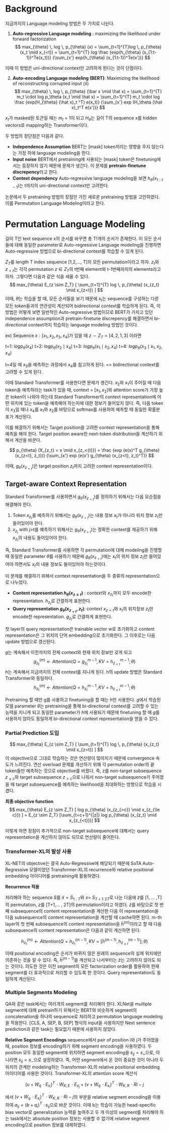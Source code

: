 ﻿# Background
지금까지의 Language modeling 방법은 두 가지로 나뉜다. 
1. **Auto-regressive Language modeling** : maximizing the likelihood under forward factorization 
$$
max_{\theta} \, log \, p_{\theta} (x) = \sum_{t=1}^{T}log \, p_{\theta}(x_t \mid x_{<t}) = \sum_{t=1}^{T} log \frac {exp(h_{\theta} (x_{1:t-1})^Te(x_t))} {\sum_{x'} exp(h_{\theta} (x_{1:t-1})^Te(x'))}
$$

이때 이 방법은 uni-directional context만 고려하게 된다는 것이 단점이다. 

2. **Auto-encoding Language modeling (BERT)**: Maximizing the likelihood of reconstructing corrupted input ($\hat x$)
$$
max_{\theta} \, log \, p_{\theta} (\bar x \mid \hat x) = \sum_{t=1}^{T} m_t \cdot log p_\theta (x_t \mid \hat x) = \sum_{t=1}^{T} m_t \cdot log \frac {exp(H_{\theta} (\hat x)_t ^T) e(x_t)} {\sum_{x'} exp (H_\theta (\hat x)_t^T e(x'))}
$$

$x_t$가 masked된 토큰일 때는 $m_t$ = 1이 되고 $H_\theta$는 길이 T의 sequence x를 hidden vectors로 mapping하는 Transformer이다. 

두 방법의 장단점은 다음과 같다. 

 - **Independence Assumption**
	 BERT는 [mask] token끼리는 영향을 주지 않는다는 가정 하에 language modeling을 한다. 
 - **Input noise**
	 BERT에서 pretraining에 사용되는 [mask] token은 finetuning에서는 등장하지 않기 때문에 문제가 생긴다. 이 문제를 **pretrain-finetune discrepency**라고 한다.
 - **Context dependency**
	 Auto-regressive language modeling을 보면 $h_{\theta} (x_{1:t-1})$는 t까지의 uni-directional context만 고려한다.


논문에서 두 pretraining 방법의 장점만 가진 새로운 pretraining 방법을 고안하였다. 이를 Permutation Language Modeling이라고 한다.

# Permutation Language Modeling

길이 T인 text sequence x의 순서를 바꾸면 총 T!개의 순서가 존재한다. 이 모든 순서들에 대해 동일한 parameter로 Auto-regressive Language modeling을 진행하면 Auto-regressive 방법으로 bi-directional context를 학습할 수 있게 된다. 

$Z_T$를 length T index sequence [1,2,..., T]의 모든 permutation이라고 하자. $z_t$와 $z_{<t}$는 각각 permutation $z \in Z_T$의 t번째 element와 t-1번째까지의 elements라고 하자. 그렇다면 다음과 같은 식을 세울 수 있다.
$$
max_{\theta} E_{z \sim Z_T} [ \sum_{t=1}^{T} log \, p_{\theta} (x_{z_t} \mid x_{z<t}) ]
$$
이때, $\theta$는 학습을 할 때, 모든 순서들을 보기 때문에 $x_t$는 sequence를 구성하는 다른 모든 token들과의 연관성이 계산되어 bidirectional context를 학습하게 된다. 즉, 이 방법은 어떻게 보면 일반적인 Auto-regressive 방법이므로 BERT가 가지고 있던 independence assumption과 pretrain-finetune discrepency를 해결하면서 bi-directional context까지 학습하는 language modeling 방법인 것이다. 

ex) Sequence $x: [x_1, x_2, x_3, x_4]$가 있을 때 $z \sim Z_T = [4,2,1,3]$ 이라면

t=1: $log p_{\theta} (x_4)$
t=2: $log p_{\theta} (x_2 \mid x_4)$
t=3: $log p_{\theta} (x_1 \mid x_2, x_4)$
t=4: $log p_{\theta} (x_3 \mid x_1, x_2, x_4)$

t=4일 때 $x_3$을 예측하는 과정에서 $x_4$를 참고하게 된다. => bidirectional context를 고려할 수 있게 된다.

이때 Standard Transformer를 사용한다면 문제가 생긴다.  $x_2$와 $x_1$이 주어질 때 다음 token을 예측하라는 task가 있을 때, context = $[x_1, x_2]$와 attention score가 가장 높은 token이 나와야 하는데 Standard Transformer의 context representation에 어떤 위치에 있는 token을 예측해야 하는지에 대한 정보가 들어있지 않다. 즉, 다음 token이 $x_3$일 때나 $x_4$를 $x_1$와 $x_2$를 바탕으로 softmax를 사용하여 예측할 때 동일한 확률분포가 계산된다. 

이를 해결하기 위해서는 Target position을 고려한 context representation을 통해 예측을 해야 한다. Target position aware한 next-token distribution을 계산하기 위해서 계산을 바꾼다.

$$
p_{\theta} (X_{z_t} = x \mid x_{z_<{t}}) = \frac {exp (e(x)^T g_{\theta} (x_{z<t}, z_t))} {\sum_{x'} exp (e(x') g_{\theta} (x_{z<t}, z_t)^T)}
$$

이때, $g_{\theta} (x_{z_{<t}})$은 target position $z_t$까지 고려한 context representation이다. 

## Target-aware Context Representation
Standard Transformer를 사용하면서 $g_{\theta} (x_{z_{<t}})$를 정의하기 위해서는 다음 모순점을 해결해야 한다. 
1. Token $x_{z_t}$를 예측하기 위해서는 $g_{\theta} (x_{z_{<t}})$는 내용 정보 $x_t$가 아니라 위치 정보 $z_t$만 들어있어야 한다.
2. $x_{z_j}$ with j>t를 예측하기 위해서는 $g_{\theta} (x_{z_{<t}})$는 정확한 context를 제공하기 위해 $x_{z_t}$의 내용도 들어있어야 한다.

즉, Standard Transformer를 사용하면 각 permutation에 대해 modeling을 진행할 때 동일한 parameter $\theta$를 사용하기 때문에 $g_{\theta} (x_{z_{<t}})$에는 $x_t$의 위치 정보 $z_t$만 들어있어야 하면서도 $x_t$의 내용 정보도 들어있어야 하는것이다. 

이 문제를 해결하기 위해서 context representation을 두 종류의 representation으로 나누었다. 
- **Content representation $h_{\theta} (x_{z{\le t}})$** : context와 $x_{z_t}$까지 모두 encode한 representation. $h_{z_t}$로 간결하게 표현한다.
- **Query representation $g_{\theta} (x_{z_{<t}}, z_t)$**: context $x_{z<t}$와 $x_t$의 위치정보 $z_t$만 encode한 representation. $g_{z_t}$로 간결하게 표현한다.


첫 layer의 query representation은 trainable vector w로 초기화하고 content representation은 그 위치의 단어 embedding으로 초기화한다. 그 이후로는 다음 update 방법으로 갱신된다.

$g$는 계속해서 이전까지의 전체 context와 현재 위치 정보만 갖게 되고
$$
g_{z_t}^{(m)} \leftarrow Attention (Q = g_{z_t}^{m-1}, KV = h_{z_{<t}}^{m-1} ; \theta)
$$
$h$는 계속해서 지금까지의 전체 context를 지니게 된다. h의 update 방법은 Standard Transformer와 동일하다.
$$
h_{z_t}^{(m)} \leftarrow Attention (Q = h_{z_t}^{m-1}, KV = h_{z_{\le t}}^{m-1} ; \theta)
$$

Pretraining 할 때만 g를 사용하고 finetuning을 할 때는 $h$만 사용한다. $g$에서 학습된 모델 parameter $\theta$는 pretraining을 통해 bi-directional context를 고려할 수 있는 능력을 지니게 되고 동일한 parameter가 $h$에 사용되기 때문에 finetuning 할 때 $g$를 사용하지 않아도 동일하게 bi-directional context representation을 얻을 수 있다. 

### Partial Prediction 도입

$$
max_{\theta} E_{z \sim Z_T} [ \sum_{t=1}^{T} log \, p_{\theta} (x_{z_t} \mid x_{z<t}) ]
$$
이 objective으로 그대로 학습하는 것은 연산량이 많아지기 때문에  convergence 속도가 느려진다. 연산 overload 문제를 개선하기 위해 각 permutation order의 끝 token들만 예측하는 것으로 objective를 바꿨다. 즉, z를 non-target subsequence $z_{\le c}$와 target subsequence $z_{>c}$으로 나워서 non-target subsequence가 주어졌을 때 target subsequence를 예측하는 likelihood을 최대화하는 방향으로 학습을 시켰다.

**최종 objective function**
$$
max_{\theta} E_{z \sim Z_T} [ log p_{\theta} (x_{z_{>c}} \mid x_{z_{\le c}}) ] = E_{z \sim Z_T} [\sum_{t=c+1}^{|z|} log p_{\theta} (x_{z_t} \mid x_{z_{<t}})]
$$

이렇게 하면 장점이 추가적으로 non-target subsequence에 대해서는 query representation을 계산하지 않아도 되므로 연산량이 줄어든다.


### Transformer-XL의 발상 사용

XL-NET의 objective는 결국 Auto-Regressive에 해당되기 때문에 SoTA Auto-Regressive 모델이었던 Transformer-XL의 recurrence와 relative positional embedding 아이디어를 pretraining에 활용하였다.  

**Recurrence 적용**

처리해야 하는 sequence $S$를 $\tilde x = S_{1:T}$와 $x = \ S_{T+1:\, 2T}$로 나눈 다음에 $\tilde z$를 [1, ... ,T]의 permutation, $z$를 [T+1,... , 2T]의 permutation이라고 하였더. $\tilde z$를 바탕으로 첫 번째 subsequence의 content representation을 계산한 다음 이 representation을 다음 subsequence의 content representation을 계산할 때 cache하면 된다. m-th layer의 첫 번째 subsequence의 content representation을 $\tilde h^{(m)}$이라고 할 때 다음 subsequence의 content representation은 다음과 같이 계산하면 된다.

$$
h_{z_t}^{(m)} \leftarrow Attention(Q = h_{z_t}^{(m-1)}, KV = [\tilde h^{(m-1)}, h_{z_{\le t}}^{(m-1)}]; \theta)
$$

이때 positional encoding은 순서가 바뀌지 않은 원래의 sequence의 실제 위치에만 의존하는 것을 알 수 있다. 즉, $\tilde h^{(m-1)}$을 계산되고 나서부터는 $\tilde z$는 고려하지 않아도 되는 것이다. 의도한 것은 이전 segment의 모든 factorization order를 활용하여 현재 segment를 더 효과적으로 처리할 수 있도록 한 것이다. Query representation도 동일하게 계산된다.

### Multiple Segments Modeling
QA와 같은 task에서는 여러개의 segment를 처리해야 한다. XLNet을 multiple segment에 대해 pretrain하기 위해서는 BERT와 비슷하게 segment의 concatenation을 하나의 sequence로 처리하고 permutation language modeling을 적용한다. [CLS, A, SEP, B, SEP] 형식의 input을 사용하지만 Next sentence prediction과 같은 task는 필요없기 때문에 사용하지 않았다.

**Relative Segment Encodings**
sequence에서 pair of position i와 j가 주어졌을 때, position 정보를 encoding하기 위해 segment encoding을 사용하였다. 두 position 모두 동일한 segment에 위치하면  segment encoding을 $s_{ij} = s_{+}$으로, 아니라면 $s_{ij} = s_{-}$으로 설정하였다. 즉, 어떤 segment에서 온 것이 중요한 것이 아니라 두 위치의 관계만 modeling하는 Transformer-XL의 relative positional embedding 아이디어를 사용한 것이다. Transformer-XL의 attention score 계산식

$$  
(u + W_q\,\cdot E_{x_i})^T\,\cdot W_{K,E}\,\cdot E_{x_j} + (v + W_q\,\cdot E_{x_i})^T\,\cdot W_{K,R}\,\cdot R{i-j}  
$$

에서 $(v + W_q\,\cdot E_{x_i})^T\,\cdot W_{K,R}\,\cdot R{i-j}$의 부분을 relative segment encoding을 이용하여 $a_{ij} = (b + q_i)^T \cdot s_{ij}$으로 바꾼 것이다. 이때 b는 학습이 가능한 head-specific bias vector로 generalization 능력을 높여주고 두 개 이상의 segment를 처리해야 하는 task에서는 absolute position 정보는 사용할 수 없기에 relative segment encoding으로 position 정보를 대체하였다.
